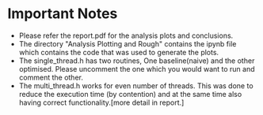 # Important Notes
* Please refer the report.pdf for the analysis plots and conclusions.
* The directory "Analysis Plotting and Rough" contains the ipynb file which contains the code that was used to generate the plots.
* The single_thread.h has two routines, One baseline(naive) and the other optimised. Please uncomment the one which you would want to run and comment the other.
* The multi_thread.h works for even number of threads. This was done to reduce the execution time (by contention) and at the same time also having correct functionality.[more detail in report.]
